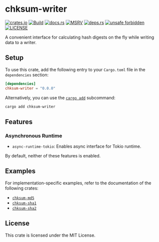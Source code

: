 # chksum-writer

[![crates.io](https://img.shields.io/crates/v/chksum-writer?style=flat-square&logo=rust "crates.io")](https://crates.io/crates/chksum-writer)
[![Build](https://img.shields.io/github/actions/workflow/status/chksum-rs/writer/rust.yml?branch=master&style=flat-square&logo=github "Build")](https://github.com/chksum-rs/writer/actions/workflows/rust.yml)
[![docs.rs](https://img.shields.io/docsrs/chksum-writer?style=flat-square&logo=docsdotrs "docs.rs")](https://docs.rs/chksum-writer/)
[![MSRV](https://img.shields.io/badge/MSRV-1.70.0-informational?style=flat-square "MSRV")](https://github.com/chksum-rs/writer/blob/master/Cargo.toml)
[![deps.rs](https://deps.rs/crate/chksum-writer/0.0.0/status.svg?style=flat-square "deps.rs")](https://deps.rs/crate/chksum-writer/0.0.0)
[![unsafe forbidden](https://img.shields.io/badge/unsafe-forbidden-success.svg?style=flat-square "unsafe forbidden")](https://github.com/rust-secure-code/safety-dance)
[![LICENSE](https://img.shields.io/github/license/chksum-rs/writer?style=flat-square "LICENSE")](https://github.com/chksum-rs/writer/blob/master/LICENSE)

A convenient interface for calculating hash digests on the fly while writing data to a writer.

## Setup

To use this crate, add the following entry to your `Cargo.toml` file in the `dependencies` section:

```toml
[dependencies]
chksum-writer = "0.0.0"
```

Alternatively, you can use the [`cargo add`](https://doc.rust-lang.org/cargo/commands/cargo-add.html) subcommand:

```sh
cargo add chksum-writer
```

## Features

### Asynchronous Runtime

* `async-runtime-tokio`: Enables async interface for Tokio runtime.

By default, neither of these features is enabled.

## Examples

For implementation-specific examples, refer to the documentation of the following crates:

* [`chksum-md5`](https://github.com/chksum-rs/md5)
* [`chksum-sha1`](https://github.com/chksum-rs/sha1)
* [`chksum-sha2`](https://github.com/chksum-rs/sha2)

## License

This crate is licensed under the MIT License.

